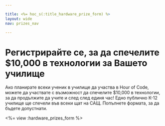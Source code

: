 ```yaml
---

title: <%= hoc_s(:title_hardware_prize_form) %>
layout: wide
nav: prizes_nav

---
```


# Регистрирайте се, за да спечелите $10,000 в технологии за Вашето училище

Ако планирате всеки ученик в училище да участва в Hour of Code, можете да участвате с възможност да спечелите $10,000 в технологии, за да продължите да учите и след след единя час! Едно публично К-12 училище ще спечели във всеки щат на САЩ. Попълнете формата, за да бъдете допустнати.

<%= view :hardware_prizes_form %>